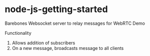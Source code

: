 # node-js-getting-started

Barebones Websocket server to relay messages for WebRTC Demo

Functionality
1. Allows addition of subscribers
2. On a new message, broadcasts message to all clients
